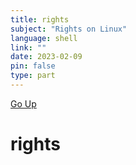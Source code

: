 ```yaml
---
title: rights
subject: "Rights on Linux"
language: shell
link: ""
date: 2023-02-09
pin: false
type: part
---
```

[Go Up](linux.md)
# rights